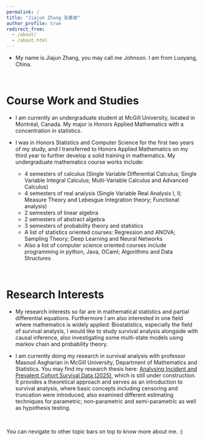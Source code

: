```yaml
---
permalink: /
title: "Jiajun Zhang 张嘉峻"
author_profile: true
redirect_from: 
  - /about/
  - /about.html
---
```


* My name is Jiajun Zhang, you may call me Johnson. I am from Luoyang, China.

<br>

# Course Work and Studies

* I am currently an undergraduate student at McGill University, located in Montréal, Canada. My major is Honors Applied Mathematics with a concentration in statistics.

* I was in Honors Statistics and Computer Science for the first two years of my study, and I transferred to Honors Applied Mathematics on my third year to further develop a solid training in mathematics. My undergraduate mathematics course works include:

  * 4 semesters of calculus (Single Variable Differential Calculus; Single Variable Integral Calculus; Multi-Variable Calculus and Advanced Calculus)
  * 4 semesters of real analysis (Single Variable Real Analysis I, II; Measure Theory and Lebesgue Integration theory; Functional analysis)
  * 2 semesters of linear algebra
  * 2 semesters of abstract algebra
  * 3 semesters of probability theory and statistics
  * A list of statistics oriented courses: Regression and ANOVA; Sampling Theory; Deep Learning and Neural Networks
  * Also a list of computer science oriented courses include programming in python, Java, OCaml; Algorithms and Data Structures

 <br>
  
# Research Interests

* My research interests so far are in mathematical statistics and partial differential equations. Furthermore I am also interested in one field where mathematics is widely applied:  Biostatistics, especially the field of survival analysis, I would like to study survival analysis alongside with causal inference, also investigating some multi-state models using markov chain and probability theory.

* I am currently doing my research in survival analysis with professor Masoud Asgharian in McGill University, Department of Mathematics and Statistics. You may find my research thesis here: [Analysing Incident and Prevalent Cohort Survival Data (2025)](/files/survivalanalysis.pdf),
which is still under construction. It provides a theoretical approach and serves as an introduction to
survival analysis, where basic concepts including censoring and truncation were introduced, also examined different estimating techniques for parametric; non-parametric and semi-parametric as well as hypothesis testing.

<br>

You can nevigate to other topic bars on top to know more about me. :)








